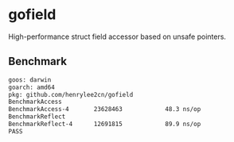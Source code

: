 # gofield

High-performance struct field accessor based on unsafe pointers.

## Benchmark

```sh
goos: darwin
goarch: amd64
pkg: github.com/henrylee2cn/gofield
BenchmarkAccess
BenchmarkAccess-4    	23628463	        48.3 ns/op
BenchmarkReflect
BenchmarkReflect-4   	12691815	        89.9 ns/op
PASS
```
